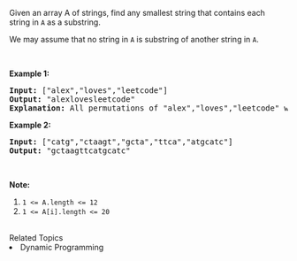 <p>Given an array A of strings, find any&nbsp;smallest string that contains each string in <code>A</code> as a&nbsp;substring.</p>

<p>We may assume that no string in <code>A</code> is substring of another string in <code>A</code>.</p>

<div>&nbsp;</div>

<div>
<p><strong>Example 1:</strong></p>

<pre>
<strong>Input: </strong><span id="example-input-1-1">[&quot;alex&quot;,&quot;loves&quot;,&quot;leetcode&quot;]</span>
<strong>Output: </strong><span id="example-output-1">&quot;alexlovesleetcode&quot;</span>
<strong>Explanation: </strong>All permutations of &quot;alex&quot;,&quot;loves&quot;,&quot;leetcode&quot; would also be accepted.
</pre>

<div>
<p><strong>Example 2:</strong></p>

<pre>
<strong>Input: </strong><span id="example-input-2-1">[&quot;catg&quot;,&quot;ctaagt&quot;,&quot;gcta&quot;,&quot;ttca&quot;,&quot;atgcatc&quot;]</span>
<strong>Output: </strong><span id="example-output-2">&quot;gctaagttcatgcatc&quot;</span></pre>

<p>&nbsp;</p>
</div>
</div>

<p><strong>Note:</strong></p>

<ol>
	<li><code>1 &lt;= A.length &lt;= 12</code></li>
	<li><code>1 &lt;= A[i].length &lt;= 20</code></li>
</ol>

<div>
<div>&nbsp;</div>
</div><div><div>Related Topics</div><div><li>Dynamic Programming</li></div></div>